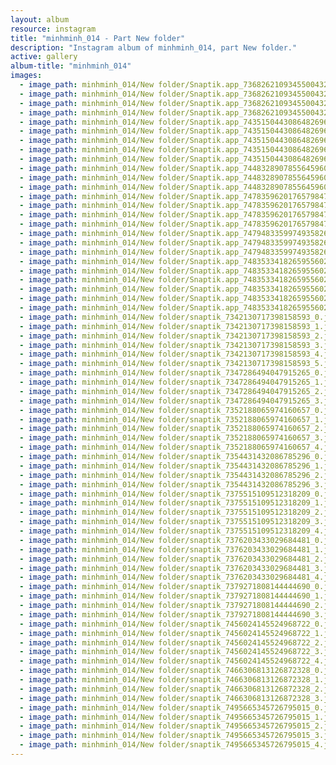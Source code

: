 ```yaml
---
layout: album
resource: instagram
title: "minhminh_014 - Part New folder"
description: "Instagram album of minhminh_014, part New folder."
active: gallery
album-title: "minhminh_014"
images:
  - image_path: minhminh_014/New folder/Snaptik.app_73682621093455004322.jpg
  - image_path: minhminh_014/New folder/Snaptik.app_73682621093455004323.jpg
  - image_path: minhminh_014/New folder/Snaptik.app_73682621093455004324.jpg
  - image_path: minhminh_014/New folder/Snaptik.app_73682621093455004325.jpg
  - image_path: minhminh_014/New folder/Snaptik.app_74351504430864826962.jpg
  - image_path: minhminh_014/New folder/Snaptik.app_74351504430864826963.jpg
  - image_path: minhminh_014/New folder/Snaptik.app_74351504430864826964.jpg
  - image_path: minhminh_014/New folder/Snaptik.app_74351504430864826965.jpg
  - image_path: minhminh_014/New folder/Snaptik.app_74351504430864826966.jpg
  - image_path: minhminh_014/New folder/Snaptik.app_74483289078556459602.jpg
  - image_path: minhminh_014/New folder/Snaptik.app_74483289078556459603.jpg
  - image_path: minhminh_014/New folder/Snaptik.app_74483289078556459604.jpg
  - image_path: minhminh_014/New folder/Snaptik.app_74783596201765798472.jpg
  - image_path: minhminh_014/New folder/Snaptik.app_74783596201765798473.jpg
  - image_path: minhminh_014/New folder/Snaptik.app_74783596201765798474.jpg
  - image_path: minhminh_014/New folder/Snaptik.app_74783596201765798475.jpg
  - image_path: minhminh_014/New folder/Snaptik.app_74794833599749358262.jpg
  - image_path: minhminh_014/New folder/Snaptik.app_74794833599749358263.jpg
  - image_path: minhminh_014/New folder/Snaptik.app_74794833599749358264.jpg
  - image_path: minhminh_014/New folder/Snaptik.app_74835334182659556022.jpg
  - image_path: minhminh_014/New folder/Snaptik.app_74835334182659556023.jpg
  - image_path: minhminh_014/New folder/Snaptik.app_74835334182659556024.jpg
  - image_path: minhminh_014/New folder/Snaptik.app_74835334182659556025.jpg
  - image_path: minhminh_014/New folder/Snaptik.app_74835334182659556026.jpg
  - image_path: minhminh_014/New folder/Snaptik.app_74835334182659556027.jpg
  - image_path: minhminh_014/New folder/snaptik_7342130717398158593_0.jpeg
  - image_path: minhminh_014/New folder/snaptik_7342130717398158593_1.jpeg
  - image_path: minhminh_014/New folder/snaptik_7342130717398158593_2.jpeg
  - image_path: minhminh_014/New folder/snaptik_7342130717398158593_3.jpeg
  - image_path: minhminh_014/New folder/snaptik_7342130717398158593_4.jpeg
  - image_path: minhminh_014/New folder/snaptik_7342130717398158593_5.jpeg
  - image_path: minhminh_014/New folder/snaptik_7347286494047915265_0.jpeg
  - image_path: minhminh_014/New folder/snaptik_7347286494047915265_1.jpeg
  - image_path: minhminh_014/New folder/snaptik_7347286494047915265_2.jpeg
  - image_path: minhminh_014/New folder/snaptik_7347286494047915265_3.jpeg
  - image_path: minhminh_014/New folder/snaptik_7352188065974160657_0.jpeg
  - image_path: minhminh_014/New folder/snaptik_7352188065974160657_1.jpeg
  - image_path: minhminh_014/New folder/snaptik_7352188065974160657_2.jpeg
  - image_path: minhminh_014/New folder/snaptik_7352188065974160657_3.jpeg
  - image_path: minhminh_014/New folder/snaptik_7352188065974160657_4.jpeg
  - image_path: minhminh_014/New folder/snaptik_7354431432086785296_0.jpeg
  - image_path: minhminh_014/New folder/snaptik_7354431432086785296_1.jpeg
  - image_path: minhminh_014/New folder/snaptik_7354431432086785296_2.jpeg
  - image_path: minhminh_014/New folder/snaptik_7354431432086785296_3.jpeg
  - image_path: minhminh_014/New folder/snaptik_7375515109512318209_0.jpeg
  - image_path: minhminh_014/New folder/snaptik_7375515109512318209_1.jpeg
  - image_path: minhminh_014/New folder/snaptik_7375515109512318209_2.jpeg
  - image_path: minhminh_014/New folder/snaptik_7375515109512318209_3.jpeg
  - image_path: minhminh_014/New folder/snaptik_7375515109512318209_4.jpeg
  - image_path: minhminh_014/New folder/snaptik_7376203433029684481_0.jpeg
  - image_path: minhminh_014/New folder/snaptik_7376203433029684481_1.jpeg
  - image_path: minhminh_014/New folder/snaptik_7376203433029684481_2.jpeg
  - image_path: minhminh_014/New folder/snaptik_7376203433029684481_3.jpeg
  - image_path: minhminh_014/New folder/snaptik_7376203433029684481_4.jpeg
  - image_path: minhminh_014/New folder/snaptik_7379271808144444690_0.jpeg
  - image_path: minhminh_014/New folder/snaptik_7379271808144444690_1.jpeg
  - image_path: minhminh_014/New folder/snaptik_7379271808144444690_2.jpeg
  - image_path: minhminh_014/New folder/snaptik_7379271808144444690_3.jpeg
  - image_path: minhminh_014/New folder/snaptik_7456024145524968722_0.jpeg
  - image_path: minhminh_014/New folder/snaptik_7456024145524968722_1.jpeg
  - image_path: minhminh_014/New folder/snaptik_7456024145524968722_2.jpeg
  - image_path: minhminh_014/New folder/snaptik_7456024145524968722_3.jpeg
  - image_path: minhminh_014/New folder/snaptik_7456024145524968722_4.jpeg
  - image_path: minhminh_014/New folder/snaptik_7466306813126872328_0.jpeg
  - image_path: minhminh_014/New folder/snaptik_7466306813126872328_1.jpeg
  - image_path: minhminh_014/New folder/snaptik_7466306813126872328_2.jpeg
  - image_path: minhminh_014/New folder/snaptik_7466306813126872328_3.jpeg
  - image_path: minhminh_014/New folder/snaptik_7495665345726795015_0.jpeg
  - image_path: minhminh_014/New folder/snaptik_7495665345726795015_1.jpeg
  - image_path: minhminh_014/New folder/snaptik_7495665345726795015_2.jpeg
  - image_path: minhminh_014/New folder/snaptik_7495665345726795015_3.jpeg
  - image_path: minhminh_014/New folder/snaptik_7495665345726795015_4.jpeg
---
```

